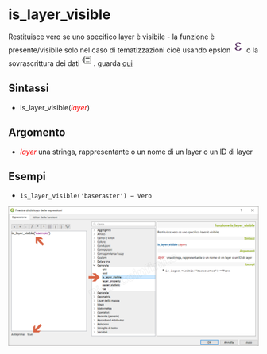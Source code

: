 # is_layer_visible

Restituisce vero se uno specifico layer è visibile - la funzione è presente/visibile solo nel caso di tematizzazioni cioè usando epslon ![](/img/mIconExpression.png) o la sovrascrittura dei dati ![](/img/mIconDataDefine.png). guarda [qui](https://github.com/qgis/QGIS/pull/4045)

## Sintassi

* is_layer_visible(_<span style="color:red;">layer</span>_)

## Argomento

* _<span style="color:red;">layer</span>_ una stringa, rappresentante o un nome di un layer o un ID di layer

## Esempi

* `is_layer_visible('baseraster') → Vero`

![](/img/generale/is_layer_visible1.png)
